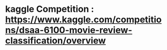 # kaggle Competition : https://www.kaggle.com/competitions/dsaa-6100-movie-review-classification/overview